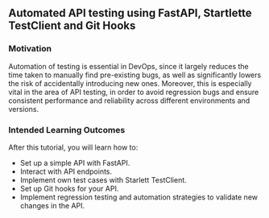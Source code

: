 ## Automated API testing using FastAPI, Startlette TestClient and Git Hooks

### Motivation

Automation of testing is essential in DevOps, since it largely reduces the time taken to manually find pre-existing bugs, as well as significantly lowers the risk of accidentally introducing new ones. Moreover, this is especially vital in the area of API testing, in order to avoid regression bugs and ensure consistent performance and reliability across different environments and versions.

### Intended Learning Outcomes

After this tutorial, you will learn how to:

- Set up a simple API with FastAPI.
- Interact with API endpoints.
- Implement own test cases with Starlett TestClient.
- Set up Git hooks for your API.
- Implement regression testing and automation strategies to validate new changes in the API.
    <!-- blablablabla -->
  <!-- - Setting up the required tools in the environment and creating a git repository
- Initializing a sample FastAPI project and running the API with Uvicorn
- Reviewing provided test cases for the sample API.
- Configuring Git Hooks to run provided Starlette TestClient test cases in automatic manner.
- Updating source code of the API
- Automation and regression testing of the new changes to the API -->

### Background

- FastAPI: A modern and fast web framework for building APIs with Python. Well-suited for building REST APIs with asynchronous structure.
- Starlett TestClient: A lightweight tool kit for FastAPI, provides a way to simulate requests to your FastAPI with built-in testing client.
- Git Hooks: Automatic running scripts in Git workflow.
  The executable tutorial will provide a hands-on guide to implementing automated API testing using FastAPI, Starlette TestClient and Git Hooks.
